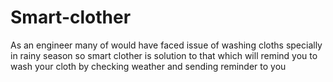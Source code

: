 # Smart-clother
As an engineer many of would have faced issue of washing cloths specially in rainy season so smart clother is solution to that which will remind you to wash your cloth by checking weather and sending reminder to you
